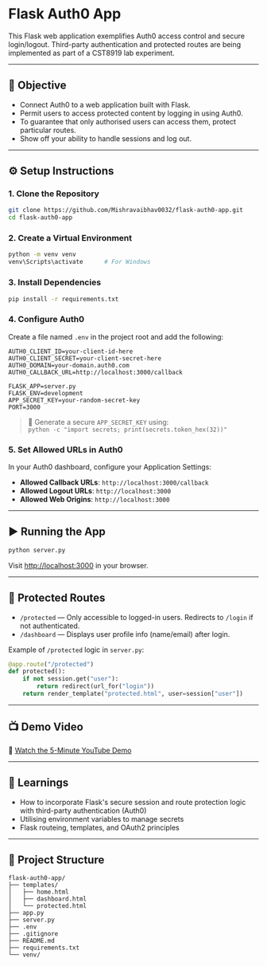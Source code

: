 # Flask Auth0 App

This Flask web application exemplifies Auth0 access control and secure login/logout. Third-party authentication and protected routes are being implemented as part of a CST8919 lab experiment.

---

## 🎯 Objective

- Connect Auth0 to a web application built with Flask.
- Permit users to access protected content by logging in using Auth0.
- To guarantee that only authorised users can access them, protect particular routes.
- Show off your ability to handle sessions and log out.

---

## ⚙️ Setup Instructions

### 1. Clone the Repository

```bash
git clone https://github.com/Mishravaibhav0032/flask-auth0-app.git
cd flask-auth0-app
```

### 2. Create a Virtual Environment

```bash
python -m venv venv
venv\Scripts\activate      # For Windows
```

### 3. Install Dependencies

```bash
pip install -r requirements.txt
```

### 4. Configure Auth0

Create a file named `.env` in the project root and add the following:

```env
AUTH0_CLIENT_ID=your-client-id-here
AUTH0_CLIENT_SECRET=your-client-secret-here
AUTH0_DOMAIN=your-domain.auth0.com
AUTH0_CALLBACK_URL=http://localhost:3000/callback

FLASK_APP=server.py
FLASK_ENV=development
APP_SECRET_KEY=your-random-secret-key
PORT=3000
```

> 🔐 Generate a secure `APP_SECRET_KEY` using:  
> `python -c "import secrets; print(secrets.token_hex(32))"`

### 5. Set Allowed URLs in Auth0

In your Auth0 dashboard, configure your Application Settings:

- **Allowed Callback URLs**: `http://localhost:3000/callback`
- **Allowed Logout URLs**: `http://localhost:3000`
- **Allowed Web Origins**: `http://localhost:3000`

---

## ▶️ Running the App

```bash
python server.py
```

Visit [http://localhost:3000](http://localhost:3000) in your browser.

---

## 🔐 Protected Routes

- `/protected` — Only accessible to logged-in users. Redirects to `/login` if not authenticated.
- `/dashboard` — Displays user profile info (name/email) after login.

Example of `/protected` logic in `server.py`:

```python
@app.route("/protected")
def protected():
    if not session.get("user"):
        return redirect(url_for("login"))
    return render_template("protected.html", user=session["user"])
```

---

## 📺 Demo Video

🎥 [Watch the 5-Minute YouTube Demo](https://www.youtube.com/your-demo-link)


---

## 📘 Learnings

- How to incorporate Flask's secure session and route protection logic with third-party authentication (Auth0)
- Utilising environment variables to manage secrets
- Flask routeing, templates, and OAuth2 principles
---

## 📁 Project Structure

```
flask-auth0-app/
├── templates/
│   ├── home.html
│   ├── dashboard.html
│   └── protected.html
├── app.py
├── server.py
├── .env
├── .gitignore
├── README.md
├── requirements.txt
└── venv/
```
 
